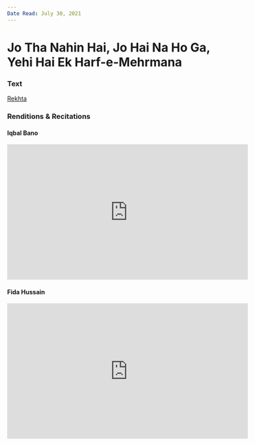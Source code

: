 ```yaml
---
Date Read: July 30, 2021
---
```


# Jo Tha Nahin Hai, Jo Hai Na Ho Ga, Yehi Hai Ek Harf-e-Mehrmana

### Text
[Rekhta](http://iqbalurdu.blogspot.com/2011/04/bal-e-jibril-143-zamana.html)

### Renditions & Recitations

#### Iqbal Bano

<iframe width="560" height="315" src="https://www.youtube.com/embed/hEX1qGpBwsM" title="YouTube video player" frameborder="0" allow="accelerometer; autoplay; clipboard-write; encrypted-media; gyroscope; picture-in-picture" allowfullscreen></iframe>

#### Fida Hussain

<iframe width="560" height="315" src="https://www.youtube.com/embed/Y1airTSMKS4" title="YouTube video player" frameborder="0" allow="accelerometer; autoplay; clipboard-write; encrypted-media; gyroscope; picture-in-picture" allowfullscreen></iframe>

